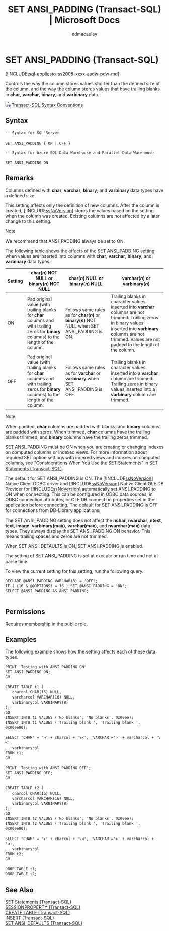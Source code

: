 ﻿---
title: "SET ANSI_PADDING (Transact-SQL) | Microsoft Docs"
ms.custom: ""
ms.date: "12/04/2017"
ms.prod: "sql-non-specified"
ms.prod_service: "sql-data-warehouse, pdw, sql-database"
ms.service: ""
ms.component: "t-sql|statements"
ms.reviewer: ""
ms.suite: "sql"
ms.technology: 
  - "database-engine"
ms.tgt_pltfrm: ""
ms.topic: "language-reference"
f1_keywords: 
  - "ANSI_PADDING_TSQL"
  - "ANSI_PADDING"
  - "SET_ANSI_PADDING_TSQL"
  - "SET ANSI_PADDING"
dev_langs: 
  - "TSQL"
helpviewer_keywords: 
  - "data types [SQL Server], short values"
  - "ANSI_PADDING option"
  - "short values [SQL Server]"
  - "SET ANSI_PADDING statement"
  - "trailing blanks"
ms.assetid: 92bd29a3-9beb-410e-b7e0-7bc1dc1ae6d0
caps.latest.revision: 47
author: "edmacauley"
ms.author: "edmaca"
manager: "craigg"
ms.workload: "On Demand"
monikerRange: ">= aps-pdw-2016 || = azure-sqldw-latest || >= sql-server-2016 || = sqlallproducts-allversions"
---
# SET ANSI_PADDING (Transact-SQL)
[!INCLUDE[tsql-appliesto-ss2008-xxxx-asdw-pdw-md](../../includes/tsql-appliesto-ss2008-xxxx-asdw-pdw-md.md)]

  Controls the way the column stores values shorter than the defined size of the column, and the way the column stores values that have trailing blanks in **char**, **varchar**, **binary**, and **varbinary** data.  
  
 ![Topic link icon](../../database-engine/configure-windows/media/topic-link.gif "Topic link icon") [Transact-SQL Syntax Conventions](../../t-sql/language-elements/transact-sql-syntax-conventions-transact-sql.md)  
  
## Syntax
  
```
-- Syntax for SQL Server

SET ANSI_PADDING { ON | OFF }
```

```
-- Syntax for Azure SQL Data Warehouse and Parallel Data Warehouse

SET ANSI_PADDING ON
```

## Remarks  
 Columns defined with **char**, **varchar**, **binary**, and **varbinary** data types have a defined size.  
  
 This setting affects only the definition of new columns. After the column is created, [!INCLUDE[ssNoVersion](../../includes/ssnoversion-md.md)] stores the values based on the setting when the column was created. Existing columns are not affected by a later change to this setting.  
  
> [!NOTE]  
>  We recommend that ANSI_PADDING always be set to ON.  
  
 The following table shows the effects of the SET ANSI_PADDING setting when values are inserted into columns with **char**, **varchar**, **binary**, and **varbinary** data types.  
  
|Setting|char(*n*) NOT NULL or binary(*n*) NOT NULL|char(*n*) NULL or binary(*n*) NULL|varchar(*n*) or varbinary(*n*)|  
|-------------|----------------------------------------------------|--------------------------------------------|----------------------------------------|  
|ON|Pad original value (with trailing blanks for **char** columns and with trailing zeros for **binary** columns) to the length of the column.|Follows same rules as for **char(***n***)** or **binary(***n***)** NOT NULL when SET ANSI_PADDING is ON.|Trailing blanks in character values inserted into **varchar** columns are not trimmed. Trailing zeros in binary values inserted into **varbinary** columns are not trimmed. Values are not padded to the length of the column.|  
|OFF|Pad original value (with trailing blanks for **char** columns and with trailing zeros for **binary** columns) to the length of the column.|Follows same rules as for **varchar** or **varbinary** when SET ANSI_PADDING is OFF.|Trailing blanks in character values inserted into a **varchar** column are trimmed. Trailing zeros in binary values inserted into a **varbinary** column are trimmed.|  
  
> [!NOTE]  
>  When padded, **char** columns are padded with blanks, and **binary** columns are padded with zeros. When trimmed, **char** columns have the trailing blanks trimmed, and **binary** columns have the trailing zeros trimmed.  
  
 SET ANSI_PADDING must be ON when you are creating or changing indexes on computed columns or indexed views. For more information about required SET option settings with indexed views and indexes on computed columns, see "Considerations When You Use the SET Statements" in [SET Statements &#40;Transact-SQL&#41;](../../t-sql/statements/set-statements-transact-sql.md).  
  
 The default for SET ANSI_PADDING is ON. The [!INCLUDE[ssNoVersion](../../includes/ssnoversion-md.md)] Native Client ODBC driver and [!INCLUDE[ssNoVersion](../../includes/ssnoversion-md.md)] Native Client OLE DB Provider for [!INCLUDE[ssNoVersion](../../includes/ssnoversion-md.md)] automatically set ANSI_PADDING to ON when connecting. This can be configured in ODBC data sources, in ODBC connection attributes, or OLE DB connection properties set in the application before connecting. The default for SET ANSI_PADDING is OFF for connections from DB-Library applications.  
  
 The SET ANSI_PADDING setting does not affect the **nchar**, **nvarchar**, **ntext**, **text**, **image**, **varbinary(max)**, **varchar(max)**, and **nvarchar(max)** data types. They always display the SET ANSI_PADDING ON behavior. This means trailing spaces and zeros are not trimmed.  
  
 When SET ANSI_DEFAULTS is ON, SET ANSI_PADDING is enabled.  
  
 The setting of SET ANSI_PADDING is set at execute or run time and not at parse time.  
  
 To view the current setting for this setting, run the following query.  
  
```  
DECLARE @ANSI_PADDING VARCHAR(3) = 'OFF';  
IF ( (16 & @@OPTIONS) = 16 ) SET @ANSI_PADDING = 'ON';  
SELECT @ANSI_PADDING AS ANSI_PADDING;  
  
```  
  
## Permissions  
 Requires membership in the public role.  
  
## Examples  
 The following example shows how the setting affects each of these data types.  
  
```  
PRINT 'Testing with ANSI_PADDING ON'  
SET ANSI_PADDING ON;  
GO  
  
CREATE TABLE t1 (  
   charcol CHAR(16) NULL,   
   varcharcol VARCHAR(16) NULL,   
   varbinarycol VARBINARY(8)  
);  
GO  
INSERT INTO t1 VALUES ('No blanks', 'No blanks', 0x00ee);  
INSERT INTO t1 VALUES ('Trailing blank ', 'Trailing blank ', 0x00ee00);  
  
SELECT 'CHAR' = '>' + charcol + '\<', 'VARCHAR'='>' + varcharcol + '\<',  
   varbinarycol  
FROM t1;  
GO  
  
PRINT 'Testing with ANSI_PADDING OFF';  
SET ANSI_PADDING OFF;  
GO  
  
CREATE TABLE t2 (  
   charcol CHAR(16) NULL,   
   varcharcol VARCHAR(16) NULL,   
   varbinarycol VARBINARY(8)  
);  
GO  
INSERT INTO t2 VALUES ('No blanks', 'No blanks', 0x00ee);  
INSERT INTO t2 VALUES ('Trailing blank ', 'Trailing blank ', 0x00ee00);  
  
SELECT 'CHAR' = '>' + charcol + '\<', 'VARCHAR'='>' + varcharcol + '<',  
   varbinarycol  
FROM t2;  
GO  
  
DROP TABLE t1;  
DROP TABLE t2;  
```  
  
## See Also  
 [SET Statements &#40;Transact-SQL&#41;](../../t-sql/statements/set-statements-transact-sql.md)   
 [SESSIONPROPERTY &#40;Transact-SQL&#41;](../../t-sql/functions/sessionproperty-transact-sql.md)   
 [CREATE TABLE &#40;Transact-SQL&#41;](../../t-sql/statements/create-table-transact-sql.md)   
 [INSERT &#40;Transact-SQL&#41;](../../t-sql/statements/insert-transact-sql.md)   
 [SET ANSI_DEFAULTS &#40;Transact-SQL&#41;](../../t-sql/statements/set-ansi-defaults-transact-sql.md)  
  
  
